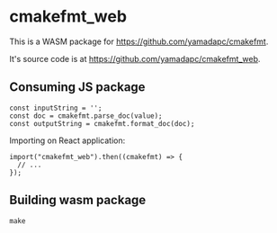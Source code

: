 # cmakefmt_web
This is a WASM package for https://github.com/yamadapc/cmakefmt.

It's source code is at https://github.com/yamadapc/cmakefmt_web.

## Consuming JS package
```tsx
const inputString = '';
const doc = cmakefmt.parse_doc(value);
const outputString = cmakefmt.format_doc(doc);
```

Importing on React application:
```tsx
import("cmakefmt_web").then((cmakefmt) => {
  // ...
});
```

## Building wasm package
```
make
```

